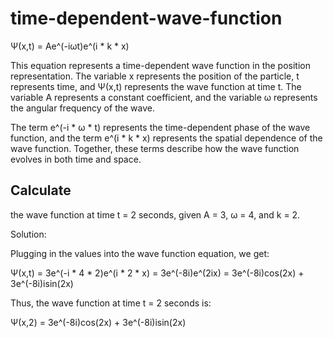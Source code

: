 # time-dependent-wave-function

Ψ(x,t) = Ae^(-iωt)e^(i * k * x)

This equation represents a time-dependent wave function in the position representation. The variable x represents the position of the particle, t represents time, and Ψ(x,t) represents the wave function at time t. The variable A represents a constant coefficient, and the variable ω represents the angular frequency of the wave.

The term e^(-i * ω * t) represents the time-dependent phase of the wave function, and the term e^(i * k * x) represents the spatial dependence of the wave function. Together, these terms describe how the wave function evolves in both time and space.

## Calculate 
the wave function at time t = 2 seconds, given A = 3, ω = 4, and k = 2.

Solution:

Plugging in the values into the wave function equation, we get:

Ψ(x,t) = 3e^(-i * 4 * 2)e^(i * 2 * x)
= 3e^(-8i)e^(2ix)
= 3e^(-8i)cos(2x) + 3e^(-8i)isin(2x)

Thus, the wave function at time t = 2 seconds is:

Ψ(x,2) = 3e^(-8i)cos(2x) + 3e^(-8i)isin(2x)

